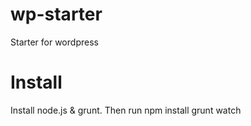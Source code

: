 # wp-starter
Starter for wordpress

# Install
Install node.js & grunt. Then run
npm install
grunt watch

